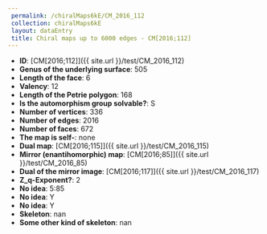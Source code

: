 ```yaml
--- 
 permalink: /chiralMaps6kE/CM_2016_112 
 collection: chiralMaps6kE
 layout: dataEntry
 title: Chiral maps up to 6000 edges - CM[2016;112]
---
```


- **ID**: [CM[2016;112]]({{ site.url }}/test/CM_2016_112)
- **Genus of the underlying surface**: 505
- **Length of the face**: 6
- **Valency**: 12
- **Length of the Petrie polygon**: 168
- **Is the automorphism group solvable?**: S
- **Number of vertices**: 336
- **Number of edges**: 2016
- **Number of faces**: 672
- **The map is self-**: none
- **Dual map**: [CM[2016;115]]({{ site.url }}/test/CM_2016_115)
- **Mirror (enantihomorphic) map**: [CM[2016;85]]({{ site.url }}/test/CM_2016_85)
- **Dual of the mirror image**: [CM[2016;117]]({{ site.url }}/test/CM_2016_117)
- **Z_q-Exponent?**: 2
- **No idea**:  5:85
- **No idea**: Y
- **No idea**: Y
- **Skeleton**: nan
- **Some other kind of skeleton**: nan
